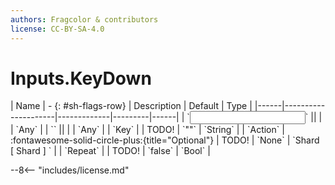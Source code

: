 ```yaml
---
authors: Fragcolor & contributors
license: CC-BY-SA-4.0
---
```



# Inputs.KeyDown

<div class="sh-parameters" markdown="1">
| Name | - {: #sh-flags-row} | Description | Default | Type |
|------|---------------------|-------------|---------|------|
| `<input>` || | | `Any` |
| `<output>` || | | `Any` |
| `Key` |  | TODO! | `""` | `String` |
| `Action` | :fontawesome-solid-circle-plus:{title="Optional"}  | TODO! | `None` | `Shard [ Shard ] ` |
| `Repeat` |  | TODO! | `false` | `Bool` |

</div>



--8<-- "includes/license.md"
